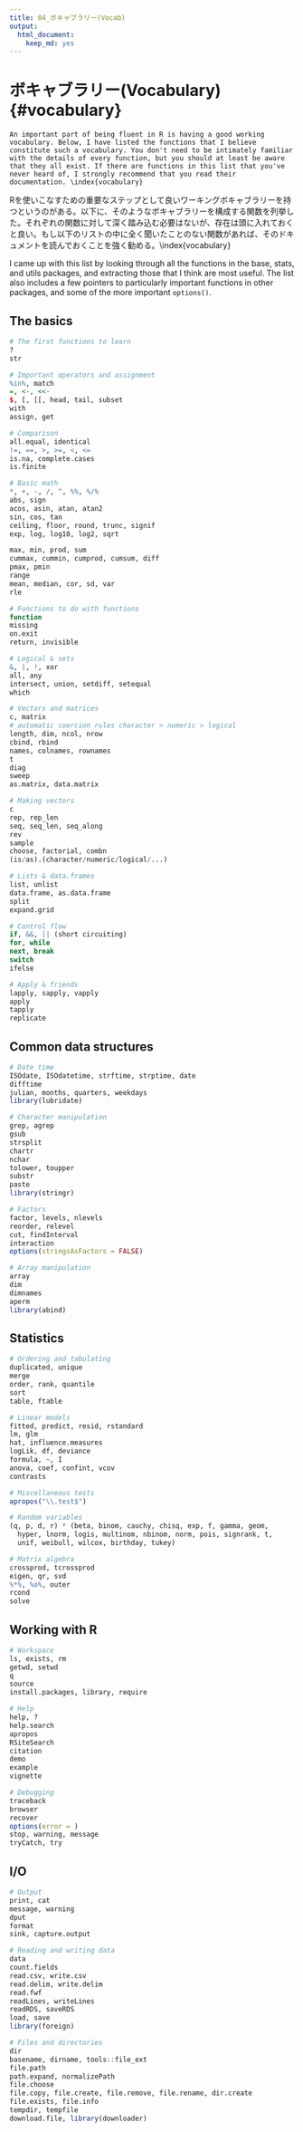```yaml
---
title: 04_ボキャブラリー(Vocab)
output:
  html_document:
    keep_md: yes
---
```

# ボキャブラリー(Vocabulary) {#vocabulary}

```
An important part of being fluent in R is having a good working vocabulary. Below, I have listed the functions that I believe constitute such a vocabulary. You don't need to be intimately familiar with the details of every function, but you should at least be aware that they all exist. If there are functions in this list that you've never heard of, I strongly recommend that you read their documentation. \index{vocabulary}
```

Rを使いこなすための重要なステップとして良いワーキングボキャブラリーを持つというのがある。以下に、そのようなボキャブラリーを構成する関数を列挙した。それぞれの関数に対して深く踏み込む必要はないが、存在は頭に入れておくと良い。もし以下のリストの中に全く聞いたことのない関数があれば、そのドキュメントを読んでおくことを強く勧める。\index{vocabulary}

I came up with this list by looking through all the functions in the base, stats, and utils packages, and extracting those that I think are most useful. The list also includes a few pointers to particularly important functions in other packages, and some of the more important `options()`.

## The basics


```r
# The first functions to learn
?
str

# Important operators and assignment
%in%, match
=, <-, <<-
$, [, [[, head, tail, subset
with
assign, get

# Comparison 
all.equal, identical
!=, ==, >, >=, <, <=
is.na, complete.cases
is.finite

# Basic math
*, +, -, /, ^, %%, %/%
abs, sign
acos, asin, atan, atan2
sin, cos, tan
ceiling, floor, round, trunc, signif
exp, log, log10, log2, sqrt

max, min, prod, sum
cummax, cummin, cumprod, cumsum, diff
pmax, pmin
range
mean, median, cor, sd, var
rle

# Functions to do with functions
function
missing
on.exit
return, invisible

# Logical & sets 
&, |, !, xor
all, any
intersect, union, setdiff, setequal
which

# Vectors and matrices
c, matrix
# automatic coercion rules character > numeric > logical
length, dim, ncol, nrow
cbind, rbind
names, colnames, rownames
t
diag
sweep
as.matrix, data.matrix

# Making vectors 
c
rep, rep_len
seq, seq_len, seq_along
rev
sample
choose, factorial, combn
(is/as).(character/numeric/logical/...)

# Lists & data.frames 
list, unlist
data.frame, as.data.frame
split
expand.grid

# Control flow 
if, &&, || (short circuiting)
for, while
next, break
switch
ifelse

# Apply & friends
lapply, sapply, vapply
apply
tapply
replicate
```


## Common data structures


```r
# Date time
ISOdate, ISOdatetime, strftime, strptime, date
difftime
julian, months, quarters, weekdays
library(lubridate)

# Character manipulation 
grep, agrep
gsub
strsplit
chartr
nchar
tolower, toupper
substr
paste
library(stringr)

# Factors 
factor, levels, nlevels
reorder, relevel
cut, findInterval
interaction
options(stringsAsFactors = FALSE)

# Array manipulation
array
dim
dimnames
aperm
library(abind)
```

## Statistics


```r
# Ordering and tabulating 
duplicated, unique
merge
order, rank, quantile
sort
table, ftable

# Linear models 
fitted, predict, resid, rstandard
lm, glm
hat, influence.measures
logLik, df, deviance
formula, ~, I
anova, coef, confint, vcov
contrasts

# Miscellaneous tests
apropos("\\.test$")

# Random variables 
(q, p, d, r) * (beta, binom, cauchy, chisq, exp, f, gamma, geom, 
  hyper, lnorm, logis, multinom, nbinom, norm, pois, signrank, t, 
  unif, weibull, wilcox, birthday, tukey)

# Matrix algebra 
crossprod, tcrossprod
eigen, qr, svd
%*%, %o%, outer
rcond
solve
```

## Working with R


```r
# Workspace 
ls, exists, rm
getwd, setwd
q
source
install.packages, library, require

# Help
help, ?
help.search
apropos
RSiteSearch
citation
demo
example
vignette

# Debugging
traceback
browser
recover
options(error = )
stop, warning, message
tryCatch, try
```

## I/O


```r
# Output
print, cat
message, warning
dput
format
sink, capture.output

# Reading and writing data
data
count.fields
read.csv, write.csv
read.delim, write.delim
read.fwf
readLines, writeLines
readRDS, saveRDS
load, save
library(foreign)

# Files and directories 
dir
basename, dirname, tools::file_ext
file.path
path.expand, normalizePath
file.choose
file.copy, file.create, file.remove, file.rename, dir.create
file.exists, file.info
tempdir, tempfile
download.file, library(downloader)
```
